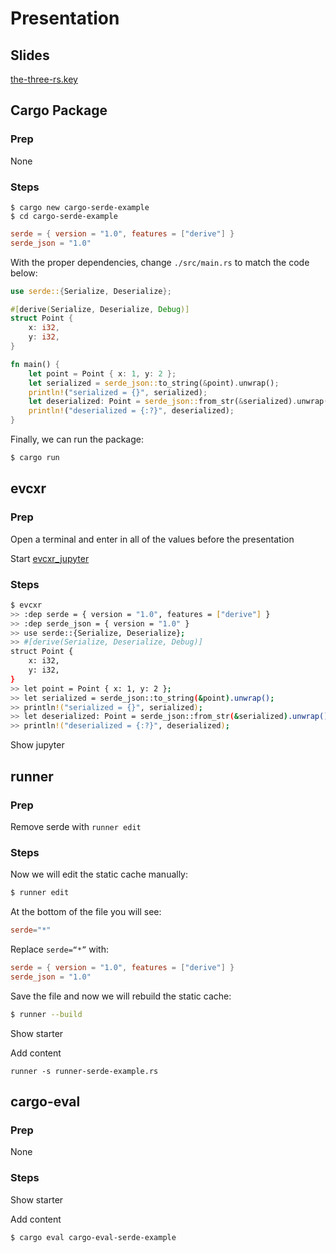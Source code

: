 
# Presentation

## Slides

[the-three-rs.key](./the-three-rs.key)

## Cargo Package

### Prep

None

### Steps

```
$ cargo new cargo-serde-example
$ cd cargo-serde-example
```

```toml
serde = { version = "1.0", features = ["derive"] }
serde_json = "1.0"
```

With the proper dependencies, change `./src/main.rs` to match the code below:
```rust
use serde::{Serialize, Deserialize};

#[derive(Serialize, Deserialize, Debug)]
struct Point {
	x: i32,
	y: i32,
}

fn main() {
	let point = Point { x: 1, y: 2 };
	let serialized = serde_json::to_string(&point).unwrap();
	println!("serialized = {}", serialized);
	let deserialized: Point = serde_json::from_str(&serialized).unwrap();
	println!("deserialized = {:?}", deserialized);
}
```

Finally, we can run the package:
```bash
$ cargo run
```

## evcxr

### Prep

Open a terminal and enter in all of the values before the presentation

Start [evcxr_jupyter](../examples/evcxr_jupyter/README.md)

### Steps

```bash
$ evcxr
>> :dep serde = { version = "1.0", features = ["derive"] }
>> :dep serde_json = { version = "1.0" }
>> use serde::{Serialize, Deserialize};
>> #[derive(Serialize, Deserialize, Debug)]
struct Point {
    x: i32,
    y: i32,
}
>> let point = Point { x: 1, y: 2 };
>> let serialized = serde_json::to_string(&point).unwrap();
>> println!("serialized = {}", serialized);
>> let deserialized: Point = serde_json::from_str(&serialized).unwrap();
>> println!("deserialized = {:?}", deserialized);
```

Show jupyter

## runner

### Prep

Remove serde with `runner edit`

### Steps

Now we will edit the static cache manually:
```bash
$ runner edit
```

At the bottom of the file you will see:
```toml
serde="*"
```

Replace `serde=“*”` with:
```toml
serde = { version = "1.0", features = ["derive"] }
serde_json = "1.0"
```

Save the file and now we will rebuild the static cache:
```bash
$ runner --build
```

Show starter

Add content

```
runner -s runner-serde-example.rs
```

## cargo-eval

### Prep

None

### Steps

Show starter

Add content

```bash
$ cargo eval cargo-eval-serde-example
```